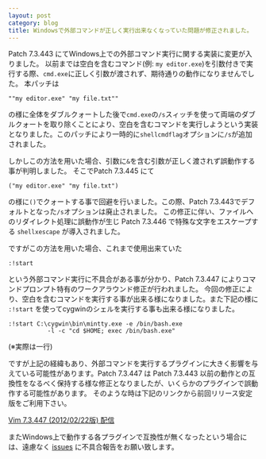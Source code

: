 ```yaml
---
layout: post
category: blog
title: Windowsで外部コマンドが正しく実行出来なくなっていた問題が修正されました。
---
```


Patch 7.3.443 にてWindows上での外部コマンド実行に関する実装に変更が入りました。
以前までは空白を含むコマンド(例: `my editor.exe`)を引数付きで実行する際、`cmd.exe`に正しく引数が渡されず、期待通りの動作になりませんでした。
本パッチは

    ""my editor.exe" "my file.txt""

の様に全体をダブルクォートした後で`cmd.exe`の`/s`スィッチを使って両端のダブルクォートを取り除くことにより、空白を含むコマンドを実行しようという実装となりました。このパッチにより一時的に`shellcmdflag`オプションに`/s`が追加されました。

しかしこの方法を用いた場合、引数に`&`を含む引数が正しく渡されず誤動作する事が判明しました。
そこでPatch 7.3.445 にて

    ("my editor.exe" "my file.txt")

の様に`()`でクォートする事で回避を行いました。この際、Patch 7.3.443でデフォルトとなった`/s`オプションは廃止されました。
この修正に伴い、ファイルへのリダイレクト処理に誤動作が生じ Patch 7.3.446 で特殊な文字をエスケープする `shellxescape` が導入されました。

ですがこの方法を用いた場合、これまで使用出来ていた

    :!start

という外部コマンド実行に不具合がある事が分かり、Patch 7.3.447 によりコマンドプロンプト特有のワークアラウンド修正が行われました。
今回の修正により、空白を含むコマンドを実行する事が出来る様になりました。また下記の様に `:!start` を使ってcygwinのシェルを実行する事も出来る様になりました。

    :!start C:\cygwin\bin\mintty.exe -e /bin/bash.exe
	           -l -c "cd $HOME; exec /bin/bash.exe"

(※実際は一行)

ですが上記の経緯もあり、外部コマンドを実行するプラグインに大きく影響を与えている可能性があります。Patch 7.3.447 は Patch 7.3.443 以前の動作との互換性をなるべく保持する様な修正となりましたが、いくらかのプラグインで誤動作する可能性があります。
そのような時は下記のリンクから前回リリース安定版をご利用下さい。

[Vim 7.3.447 (2012/02/22版) 配信](http://www.kaoriya.net/news/2012/201202022)

またWindows上で動作する各プラグインで互換性が無くなったという場合には、遠慮なく [issues](https://github.com/vim-jp/issues/issues) に不具合報告をお願い致します。

